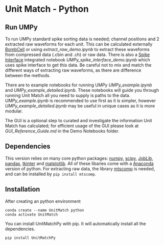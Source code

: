 # Unit Match - Python

## Run UMPy

To run UMPy standard spike sorting data is needed; channel positions and 2 extracted raw waveforms for each unit. This can be calculated externally [BombCell](https://github.com/Julie-Fabre/bombcell) or using *extract_raw_demo.ipynb* to extract these waveforms from compressed data (.cbin and .ch) or raw data. There is also a [Spike Interface](https://spikeinterface.readthedocs.io/en/latest/) integrated notebook *UMPy_spike_interface_demo.ipynb* which uses spike interface to get this data.
Be careful not to mix and match the different ways of extracting raw waveforms, as there are difference between the methods.

There are to example notebooks for running UMPy *UMPy_example.ipynb* and *UMPy_example_detailed.ipynb*. These notebooks will guide you through running Unit Match all you need to supply is paths to the data. *UMPy_example.ipynb* is recommended to use first as it is simpler, however *UMPy_example_detailed.ipynb* may be useful in unique cases as it is more modular.

The GUI is a optional step to curated and investigate the information Unit Match has calculated; for efficient usage of the GUI please look at *GUI_Reference_Guide.md* in the Demo Notebooks folder.

## Dependencies

This version relies on many core python packages: [numpy](https://numpy.org/), [scipy](https://scipy.org/), [JobLib](https://joblib.readthedocs.io/en/stable/), [pandas](https://pandas.pydata.org/), [tkinter](https://docs.python.org/3/library/tkinter.html) and [matplotlib](https://matplotlib.org/). All of these libaries come with a [Anaconda](https://www.anaconda.com/download/) version of python. 
For extracting raw data, the library [mtscomp](https://github.com/int-brain-lab/mtscomp) is needed, and can be installed by `pip install mtscomp`.


## Installation 

After creating an python environment

```
conda create --name UnitMatch python 
conda activate UnitMatch
```

You can install UnitMatchPy with pip. It will automatically install all the dependencies.

```
pip install UnitMatchPy
```
